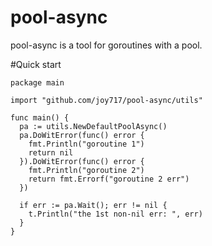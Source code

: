 # pool-async
pool-async is a tool for goroutines with a pool.

#Quick start
```
package main

import "github.com/joy717/pool-async/utils"

func main() {
  pa := utils.NewDefaultPoolAsync()
  pa.DoWitError(func() error {
    fmt.Println("goroutine 1")
    return nil
  }).DoWitError(func() error {
    fmt.Println("goroutine 2")
    return fmt.Errorf("goroutine 2 err")
  })
  
  if err := pa.Wait(); err != nil {
    t.Println("the 1st non-nil err: ", err)
  }
}
```
